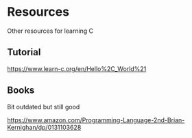 # Resources

Other resources for learning C

## Tutorial

<https://www.learn-c.org/en/Hello%2C_World%21>

## Books

Bit outdated but still good

<https://www.amazon.com/Programming-Language-2nd-Brian-Kernighan/dp/0131103628>